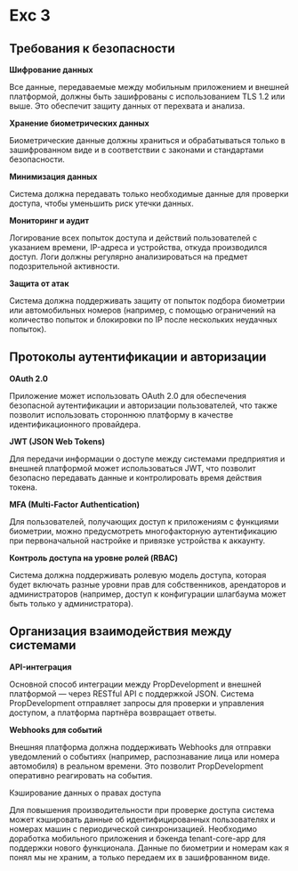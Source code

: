 # Exc 3


## Требования к безопасности
**Шифрование данных**

Все данные, передаваемые между мобильным приложением и внешней платформой, должны быть зашифрованы с использованием TLS 1.2 или выше. Это обеспечит защиту данных от перехвата и анализа.

**Хранение биометрических данных**

Биометрические данные должны храниться и обрабатываться только в зашифрованном виде и в соответствии с законами и стандартами безопасности.

**Минимизация данных**

Система должна передавать только необходимые данные для проверки доступа, чтобы уменьшить риск утечки данных.

**Мониторинг и аудит** 

Логирование всех попыток доступа и действий пользователей с указанием времени, IP-адреса и устройства, откуда производился доступ. Логи должны регулярно анализироваться на предмет подозрительной активности.

**Защита от атак**

Система должна поддерживать защиту от попыток подбора биометрии или автомобильных номеров (например, с помощью ограничений на количество попыток и блокировки по IP после нескольких неудачных попыток).

## Протоколы аутентификации и авторизации
**OAuth 2.0**
   
Приложение может использовать OAuth 2.0 для обеспечения безопасной аутентификации и авторизации пользователей, что также позволит использовать стороннюю платформу в качестве идентификационного провайдера.

**JWT (JSON Web Tokens)**
   
Для передачи информации о доступе между системами предприятия и внешней платформой может использоваться JWT, что позволит безопасно передавать данные и контролировать время действия токена.

**MFA (Multi-Factor Authentication)**
   
Для пользователей, получающих доступ к приложениям с функциями биометрии, можно предусмотреть многофакторную аутентификацию при первоначальной настройке и привязке устройства к аккаунту.

**Контроль доступа на уровне ролей (RBAC)**

Система должна поддерживать ролевую модель доступа, которая будет включать разные уровни прав для собственников, арендаторов и администраторов (например, доступ к конфигурации шлагбаума может быть только у администратора).

## Организация взаимодействия между системами
**API-интеграция**
   
Основной способ интеграции между PropDevelopment и внешней платформой — через RESTful API с поддержкой JSON. Система PropDevelopment отправляет запросы для проверки и управления доступом, а платформа партнёра возвращает ответы.

**Webhooks для событий**

Внешняя платформа должна поддерживать Webhooks для отправки уведомлений о событиях (например, распознавание лица или номера автомобиля) в реальном времени. Это позволит PropDevelopment оперативно реагировать на события.

Кэширование данных о правах доступа

Для повышения производительности при проверке доступа система может кэшировать данные об идентифицированных пользователях и номерах машин с периодической синхронизацией.
Необходимо доработка мобильного приложения и бэкенда tenant-core-app для поддержки нового функционала. Данные по биометрии и номерам как я понял мы не храним, а только передаем их в зашифрованном виде. 









